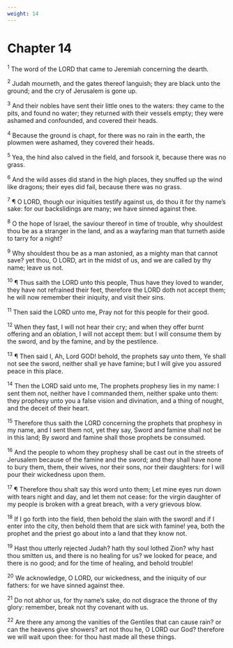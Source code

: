```yaml
---
weight: 14
---
```


# Chapter 14

<sup>1</sup> The word of the LORD that came to Jeremiah concerning the dearth. 

<sup>2</sup> Judah mourneth, and the gates thereof languish; they are black unto the ground; and the cry of Jerusalem is gone up. 

<sup>3</sup> And their nobles have sent their little ones to the waters: they came to the pits, and found no water; they returned with their vessels empty; they were ashamed and confounded, and covered their heads. 

<sup>4</sup> Because the ground is chapt, for there was no rain in the earth, the plowmen were ashamed, they covered their heads. 

<sup>5</sup> Yea, the hind also calved in the field, and forsook it, because there was no grass. 

<sup>6</sup> And the wild asses did stand in the high places, they snuffed up the wind like dragons; their eyes did fail, because there was no grass. 

<sup>7</sup> ¶ O LORD, though our iniquities testify against us, do thou it for thy name’s sake: for our backslidings are many; we have sinned against thee. 

<sup>8</sup> O the hope of Israel, the saviour thereof in time of trouble, why shouldest thou be as a stranger in the land, and as a wayfaring man that turneth aside to tarry for a night? 

<sup>9</sup> Why shouldest thou be as a man astonied, as a mighty man that cannot save? yet thou, O LORD, art in the midst of us, and we are called by thy name; leave us not. 

<sup>10</sup> ¶ Thus saith the LORD unto this people, Thus have they loved to wander, they have not refrained their feet, therefore the LORD doth not accept them; he will now remember their iniquity, and visit their sins. 

<sup>11</sup> Then said the LORD unto me, Pray not for this people for their good. 

<sup>12</sup> When they fast, I will not hear their cry; and when they offer burnt offering and an oblation, I will not accept them: but I will consume them by the sword, and by the famine, and by the pestilence. 

<sup>13</sup> ¶ Then said I, Ah, Lord GOD! behold, the prophets say unto them, Ye shall not see the sword, neither shall ye have famine; but I will give you assured peace in this place. 

<sup>14</sup> Then the LORD said unto me, The prophets prophesy lies in my name: I sent them not, neither have I commanded them, neither spake unto them: they prophesy unto you a false vision and divination, and a thing of nought, and the deceit of their heart. 

<sup>15</sup> Therefore thus saith the LORD concerning the prophets that prophesy in my name, and I sent them not, yet they say, Sword and famine shall not be in this land; By sword and famine shall those prophets be consumed. 

<sup>16</sup> And the people to whom they prophesy shall be cast out in the streets of Jerusalem because of the famine and the sword; and they shall have none to bury them, them, their wives, nor their sons, nor their daughters: for I will pour their wickedness upon them. 

<sup>17</sup> ¶ Therefore thou shalt say this word unto them; Let mine eyes run down with tears night and day, and let them not cease: for the virgin daughter of my people is broken with a great breach, with a very grievous blow. 

<sup>18</sup> If I go forth into the field, then behold the slain with the sword! and if I enter into the city, then behold them that are sick with famine! yea, both the prophet and the priest go about into a land that they know not. 

<sup>19</sup> Hast thou utterly rejected Judah? hath thy soul lothed Zion? why hast thou smitten us, and there is no healing for us? we looked for peace, and there is no good; and for the time of healing, and behold trouble! 

<sup>20</sup> We acknowledge, O LORD, our wickedness, and the iniquity of our fathers: for we have sinned against thee. 

<sup>21</sup> Do not abhor us, for thy name’s sake, do not disgrace the throne of thy glory: remember, break not thy covenant with us. 

<sup>22</sup> Are there any among the vanities of the Gentiles that can cause rain? or can the heavens give showers? art not thou he, O LORD our God? therefore we will wait upon thee: for thou hast made all these things. 



